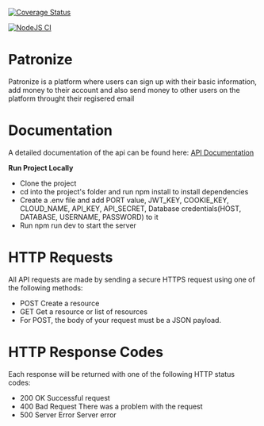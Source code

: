 [![Coverage Status](https://coveralls.io/repos/github/donaldcrane/patronize/badge.svg?branch=main)](https://coveralls.io/github/donaldcrane/patronize?branch=main)

[![NodeJS CI](https://github.com/donaldcrane/patronize/actions/workflows/.node.js.yml/badge.svg)](https://github.com/donaldcrane/patronize/actions/workflows/.node.js.yml)

# Patronize

Patronize is a platform where users can sign up with their basic information, add money to their account and also send money to other users on the platform throught their regisered email

# Documentation

A detailed documentation of the api can be found here: [API Documentation](https://documenter.getpostman.com/view/11971882/U16krkAi)

**Run Project Locally**

- Clone the project
- cd into the project's folder and run npm install to install dependencies
- Create a .env file and add PORT value, JWT_KEY, COOKIE_KEY, CLOUD_NAME, API_KEY, API_SECRET, 
   Database credentials(HOST, DATABASE, USERNAME, PASSWORD) to it
- Run npm run dev to start the server

# HTTP Requests

All API requests are made by sending a secure HTTPS request using one of the following methods:

- POST Create a resource
- GET Get a resource or list of resources
- For POST, the body of your request must be a JSON payload.

# HTTP Response Codes

Each response will be returned with one of the following HTTP status codes:

- 200 OK Successful request
- 400 Bad Request There was a problem with the request
- 500 Server Error Server error
